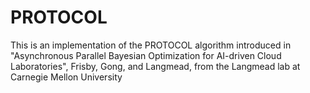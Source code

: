# PROTOCOL
This is an implementation of the PROTOCOL algorithm introduced in "Asynchronous Parallel Bayesian Optimization for AI-driven Cloud Laboratories", Frisby, Gong, and Langmead, from the Langmead lab at Carnegie Mellon University
